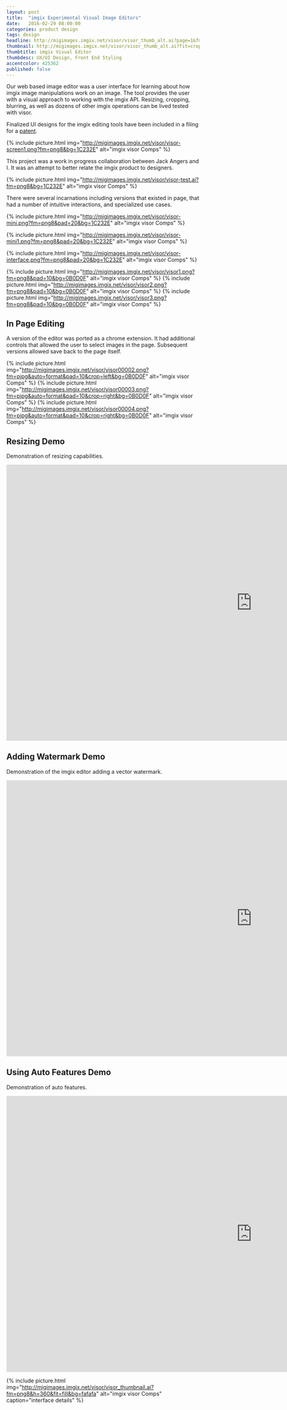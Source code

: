 ```yaml
---
layout: post
title:  "imgix Experimental Visual Image Editors"
date:   2016-02-29 08:00:00
categories: product design
tags: design
headline: http://migimages.imgix.net/visor/visor_thumb_alt.ai?page=1&fm=png8&w=960&fit=clamp&h=320&pad=20&bg=1C232E
thumbnail: http://migimages.imgix.net/visor/visor_thumb_alt.ai?fit=crop&fm=png8&page=1&colorquant=128
thumbtitle: imgix Visual Editor
thumbdesc: UX/UI Design, Front End Styling
accentcolor: 425362
published: false
---
```


<section>
<p> Our web based image editor was a user interface for learning about how imgix image manipulations work on an image. The tool provides the user with a visual approach to working with the imgix API. Resizing, cropping, blurring, as well as dozens of other imgix operations can be lived tested with visor. </p>
<p>Finalized UI designs for the imgix editing tools have been included in a filing for a <a href="http://patents.justia.com/inventor/miguel-a-cardona-jr" target="_blank">patent</a>.</p>
</section>

{% include picture.html img="http://migimages.imgix.net/visor/visor-screen1.png?fm=png8&bg=1C232E" alt="imgix visor Comps" %}

<section>
<p> This project was a work in progress collaboration between Jack Angers and I. It was an attempt to better relate the imgix product to designers.</p>
</section>

{% include picture.html img="http://migimages.imgix.net/visor/visor-test.ai?fm=png8&bg=1C232E" alt="imgix visor Comps" %}

<section>
<p>There were several incarnations including versions that existed in page, that had a number of intuitive interactions, and specialized use cases.</p>
</section>

{% include picture.html img="http://migimages.imgix.net/visor/visor-mini.png?fm=png8&pad=20&bg=1C232E" alt="imgix visor Comps" %}

{% include picture.html img="http://migimages.imgix.net/visor/visor-mini1.png?fm=png8&pad=20&bg=1C232E" alt="imgix visor Comps" %}

{% include picture.html img="http://migimages.imgix.net/visor/visor-interface.png?fm=png8&pad=20&bg=1C232E" alt="imgix visor Comps" %}

<!-- <section class="thumblist"> -->
{% include picture.html img="http://migimages.imgix.net/visor/visor1.png?fm=png8&pad=10&bg=0B0D0F" alt="imgix visor Comps" %}
{% include picture.html img="http://migimages.imgix.net/visor/visor2.png?fm=png8&pad=10&bg=0B0D0F" alt="imgix visor Comps" %}
{% include picture.html img="http://migimages.imgix.net/visor/visor3.png?fm=png8&pad=10&bg=0B0D0F" alt="imgix visor Comps" %}
<!-- </section> -->

<section>
<h2>In Page Editing</h2>
<p>A version of the editor was ported as a chrome extension. It had additional controls that allowed the user to select images in the page. Subsequent versions allowed save back to the page itself.</p>
</section>

<!-- <section class="thumblist"> -->
{% include picture.html img="http://migimages.imgix.net/visor/visor00002.png?fm=pjpg&auto=format&pad=10&crop=left&bg=0B0D0F" alt="imgix visor Comps" %}
{% include picture.html img="http://migimages.imgix.net/visor/visor00003.png?fm=pjpg&auto=format&pad=10&crop=right&bg=0B0D0F" alt="imgix visor Comps" %}
{% include picture.html img="http://migimages.imgix.net/visor/visor00004.png?fm=pjpg&auto=format&pad=10&crop=right&bg=0B0D0F" alt="imgix visor Comps" %}
<!-- </section> -->

<section>
<h2>Resizing Demo</h2>
<p>Demonstration of resizing capabilities.</p>
</section>

<div class="video-container">
	<iframe width="1280" height="720" src="https://www.youtube.com/embed/Hqcy5X9hY30?rel=0&showinfo=0" frameborder="0" allowfullscreen class="youtube"></iframe>
</div>

<section>
<h2>Adding Watermark Demo</h2>
<p>Demonstration of the imgix editor adding a vector watermark.</p>
</section>

<div class="video-container">
	<iframe width="1280" height="720" src="https://www.youtube.com/embed/7e2x1XRVk4Q?rel=0&showinfo=0" frameborder="0" allowfullscreen class="youtube"></iframe>
</div>

<section>
<h2>Using Auto Features Demo</h2>
<p>Demonstration of auto features.</p>
</section>

<div class="video-container">
	<iframe width="1280" height="720" src="https://www.youtube.com/embed/v6OQmlvVlyM?rel=0&showinfo=0" frameborder="0" allowfullscreen class="youtube"></iframe>
</div>


{% include picture.html img="http://migimages.imgix.net/visor/visor_thumbnail.ai?fm=png8&h=360&fit=fill&bg=fafafa" alt="imgix visor Comps" caption="interface details" %}

